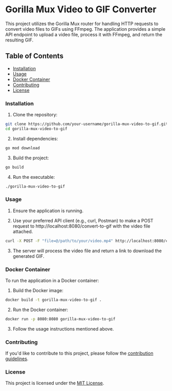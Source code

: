 # Gorilla Mux Video to GIF Converter

This project utilizes the Gorilla Mux router for handling HTTP requests to convert video files to GIFs using FFmpeg. The application provides a simple API endpoint to upload a video file, process it with FFmpeg, and return the resulting GIF.

## Table of Contents

- [Installation](#installation)
- [Usage](#usage)
- [Docker Container](#docker-container)
- [Contributing](#contributing)
- [License](#license)


### Installation

1. Clone the repository:

```bash
git clone https://github.com/your-username/gorilla-mux-video-to-gif.git
cd gorilla-mux-video-to-gif
```

2. Install dependencies:

```bash
go mod download
```

3. Build the project:

```bash
go build
```

4. Run the executable:

```bash
./gorilla-mux-video-to-gif
```

### Usage

1. Ensure the application is running.

2. Use your preferred API client (e.g., curl, Postman) to make a POST request to http://localhost:8080/convert-to-gif with the video file attached.

```bash
curl -X POST -F "file=@/path/to/your/video.mp4" http://localhost:8080/convert-to-gif
```

3. The server will process the video file and return a link to download the generated GIF.

### Docker Container

To run the application in a Docker container:

1. Build the Docker image:

```bash
docker build -t gorilla-mux-video-to-gif .
```
2. Run the Docker container:

```bash
docker run -p 8080:8080 gorilla-mux-video-to-gif
```

3. Follow the usage instructions mentioned above.

### Contributing

If you'd like to contribute to this project, please follow the [contribution guidelines](Contributing.md).


### License

This project is licensed under the [MIT License](LICENSE).